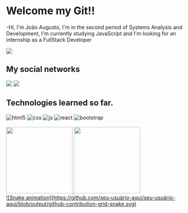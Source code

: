 <div>
  <h1>Welcome my Git!!</h1>
  <lr>
  <p>-Hi, I'm João Augusto, I'm in the second period of Systems Analysis and Development, I'm currently studying JavaScript and I'm looking for an internship as a FullStack Developer</p>
    <img src="https://encrypted-tbn0.gstatic.com/images?q=tbn:ANd9GcQy8vxf8UzfTvle9Ti4WzlB8NXwve5BKe5LsQ&usqp=CAU">
    <h2>My social networks</h2>
    <div>
      <a href="https://instagram.com/joaoaugusto_jf" target="_blank"><img src="https://img.shields.io/badge/-Instagram-%23E4405F?style=for-the-badge&logo=instagram&logoColor=white" target="_blank"></a>
      <a href="https://www.linkedin.com/in/joaoaarodrigues" target="_blank"><img src="https://img.shields.io/badge/-LinkedIn-%230077B5?style=for-the-badge&logo=linkedin&logoColor=white" target="_blank"></a>   
  </div>
  <h2>Technologies learned so far.</h2>
    <div style="display: inline_block">
      <img align="center" alt="html5" src="https://img.shields.io/badge/HTML5-E34F26?style=for-the-badge&logo=html5&logoColor=white" />
      <img align="center" alt="css" src="https://img.shields.io/badge/CSS3-1572B6?style=for-the-badge&logo=css3&logoColor=white" />
      <img align="center" alt="js" src="https://img.shields.io/badge/JavaScript-F7DF1E?style=for-the-badge&logo=javascript&logoColor=black" />
      <img align="center" alt="react" src="https://img.shields.io/badge/React-20232A?style=for-the-badge&logo=react&logoColor=61DAFB" />
      <img align="center" alt="bootstrap" src="https://img.shields.io/badge/BootStrap-4c0bce?style=for-the-badge&logo=bootstrap&logoColor=white" />
    </div><br/>
 </div>
<div>
<a href="https://github.com/joaoaugusto2708">
<img height="180em" src="https://github-readme-stats.vercel.app/api/top-langs/?username=joaoaugusto2708&layout=compact&langs_count=7&theme=dracula"/>
<img height="180em" src="https://github-readme-stats.vercel.app/api?username=joaoaugusto2708&show_icons=true&theme=dracula&include_all_commits=true&count_private=true"/>
</div>
![Snake animation](https://github.com/seu-usuário-aqui/seu-usuário-aqui/blob/output/github-contribution-grid-snake.svg)
